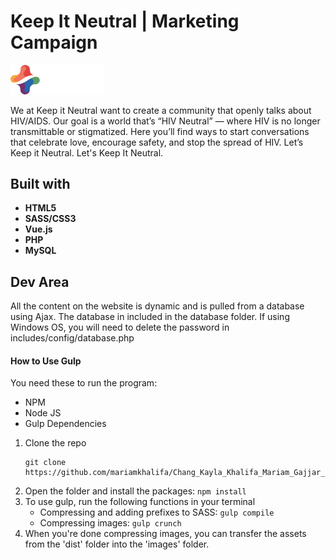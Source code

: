 # Keep It Neutral | Marketing Campaign

<img src="images/kin_logo.svg" width="150">

We at Keep it Neutral want to create a community that openly talks about HIV/AIDS. Our goal is a world that’s “HIV Neutral” — where HIV is no longer transmittable or stigmatized.
Here you’ll find ways to start conversations that celebrate love, encourage safety, and stop the spread of HIV. Let’s Keep it Neutral. Let's Keep It Neutral.

## Built with
* **HTML5**
* **SASS/CSS3**
* **Vue.js**
* **PHP**
* **MySQL**

## Dev Area

All the content on the website is dynamic and is pulled from a database using Ajax. The database in included in the database folder. If using Windows OS, you will need to delete the password in includes/config/database.php  

#### How to Use Gulp

You need these to run the program:

* NPM
* Node JS
* Gulp Dependencies

1. Clone the repo
    ```
    git clone https://github.com/mariamkhalifa/Chang_Kayla_Khalifa_Mariam_Gajjar_Kahani_Tsao_Sandra_Valero_Luiza_FIP.git
    ```
2. Open the folder and install the packages: `npm install`
3. To use gulp, run the following functions in your terminal
    * Compressing and adding prefixes to SASS: `gulp compile`
    * Compressing images: `gulp crunch`
4. When you're done compressing images, you can transfer the assets from the 'dist' folder into the 'images' folder.
